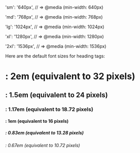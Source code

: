 'sm': '640px',
// => @media (min-width: 640px)

'md': '768px',
// => @media (min-width: 768px)

'lg': '1024px',
// => @media (min-width: 1024px)

'xl': '1280px',
// => @media (min-width: 1280px)

'2xl': '1536px',
// => @media (min-width: 1536px)

Here are the default font sizes for heading tags:

<h1>: 2em (equivalent to 32 pixels)
<h2>: 1.5em (equivalent to 24 pixels)
<h3>: 1.17em (equivalent to 18.72 pixels)
<h4>: 1em (equivalent to 16 pixels)
<h5>: 0.83em (equivalent to 13.28 pixels)
<h6>: 0.67em (equivalent to 10.72 pixels)
